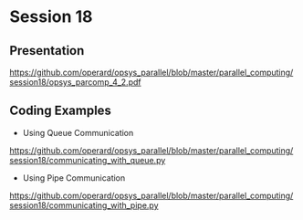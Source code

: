 # Session 18


## Presentation

https://github.com/operard/opsys_parallel/blob/master/parallel_computing/session18/opsys_parcomp_4_2.pdf

## Coding Examples

- Using Queue Communication

https://github.com/operard/opsys_parallel/blob/master/parallel_computing/session18/communicating_with_queue.py

- Using Pipe Communication

https://github.com/operard/opsys_parallel/blob/master/parallel_computing/session18/communicating_with_pipe.py

